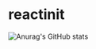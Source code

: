 # reactinit
![Anurag's GitHub stats](https://github-readme-stats.vercel.app/api?username=nouha18&show_icons=true&theme=radical)
